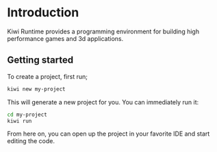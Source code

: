 # Introduction

Kiwi Runtime provides a programming environment for building high performance games and 3d applications.

## Getting started

To create a project, first run;

```sh
kiwi new my-project
```

This will generate a new project for you. You can immediately run it:

```sh
cd my-project
kiwi run
```

From here on, you can open up the project in your favorite IDE and start editing the code.
